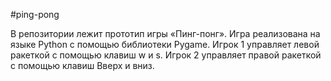 #ping-pong

В репозитории лежит прототип игры
«Пинг-понг».
Игра реализована на языке Python с
помощью библиотеки Pygame.
Игрок 1 управляет левой ракеткой с
помощью клавиш w и s. Игрок 2 управляет
правой ракеткой с помощью клавиш Вверх и вниз.
